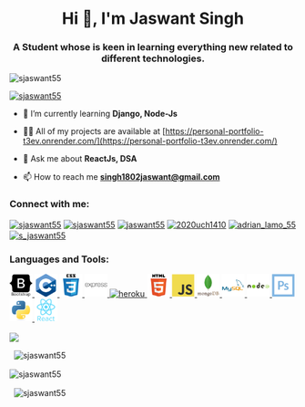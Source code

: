 <h1 align="center">Hi 👋, I'm Jaswant Singh</h1>
<h3 align="center">A Student whose is keen in learning everything new related to different technologies.</h3>

<p align="left"> <img src="https://komarev.com/ghpvc/?username=sjaswant55&label=Profile%20views&color=0e75b6&style=flat" alt="sjaswant55" /> </p>

<p align="left"> <a href="https://github.com/ryo-ma/github-profile-trophy"><img src="https://github-profile-trophy.vercel.app/?username=sjaswant55" alt="sjaswant55" /></a> </p>

- 🌱 I’m currently learning **Django, Node-Js**

- 👨‍💻 All of my projects are available at [https://personal-portfolio-t3ev.onrender.com/](https://personal-portfolio-t3ev.onrender.com/)

- 💬 Ask me about **ReactJs, DSA**

- 📫 How to reach me **singh1802jaswant@gmail.com**

<h3 align="left">Connect with me:</h3>
<p align="left">
<a href="https://twitter.com/sjaswant55" target="blank"><img align="center" src="https://raw.githubusercontent.com/rahuldkjain/github-profile-readme-generator/master/src/images/icons/Social/twitter.svg" alt="sjaswant55" height="30" width="40" /></a>
<a href="https://instagram.com/sjaswant55" target="blank"><img align="center" src="https://raw.githubusercontent.com/rahuldkjain/github-profile-readme-generator/master/src/images/icons/Social/instagram.svg" alt="sjaswant55" height="30" width="40" /></a>
<a href="https://www.codechef.com/users/jaswant55" target="blank"><img align="center" src="https://cdn.jsdelivr.net/npm/simple-icons@3.1.0/icons/codechef.svg" alt="jaswant55" height="30" width="40" /></a>
<a href="https://www.hackerrank.com/2020uch1410" target="blank"><img align="center" src="https://raw.githubusercontent.com/rahuldkjain/github-profile-readme-generator/master/src/images/icons/Social/hackerrank.svg" alt="2020uch1410" height="30" width="40" /></a>
<a href="https://www.leetcode.com/adrian_lamo_55" target="blank"><img align="center" src="https://raw.githubusercontent.com/rahuldkjain/github-profile-readme-generator/master/src/images/icons/Social/leet-code.svg" alt="adrian_lamo_55" height="30" width="40" /></a>
<a href="https://auth.geeksforgeeks.org/user/s_jaswant55" target="blank"><img align="center" src="https://raw.githubusercontent.com/rahuldkjain/github-profile-readme-generator/master/src/images/icons/Social/geeks-for-geeks.svg" alt="s_jaswant55" height="30" width="40" /></a>
</p>

<h3 align="left">Languages and Tools:</h3>
<p align="left"> <a href="https://getbootstrap.com" target="_blank" rel="noreferrer"> <img src="https://raw.githubusercontent.com/devicons/devicon/master/icons/bootstrap/bootstrap-plain-wordmark.svg" alt="bootstrap" width="40" height="40"/> </a> <a href="https://www.w3schools.com/cpp/" target="_blank" rel="noreferrer"> <img src="https://raw.githubusercontent.com/devicons/devicon/master/icons/cplusplus/cplusplus-original.svg" alt="cplusplus" width="40" height="40"/> </a> <a href="https://www.w3schools.com/css/" target="_blank" rel="noreferrer"> <img src="https://raw.githubusercontent.com/devicons/devicon/master/icons/css3/css3-original-wordmark.svg" alt="css3" width="40" height="40"/> </a> <a href="https://expressjs.com" target="_blank" rel="noreferrer"> <img src="https://raw.githubusercontent.com/devicons/devicon/master/icons/express/express-original-wordmark.svg" alt="express" width="40" height="40"/> </a> <a href="https://heroku.com" target="_blank" rel="noreferrer"> <img src="https://www.vectorlogo.zone/logos/heroku/heroku-icon.svg" alt="heroku" width="40" height="40"/> </a> <a href="https://www.w3.org/html/" target="_blank" rel="noreferrer"> <img src="https://raw.githubusercontent.com/devicons/devicon/master/icons/html5/html5-original-wordmark.svg" alt="html5" width="40" height="40"/> </a> <a href="https://developer.mozilla.org/en-US/docs/Web/JavaScript" target="_blank" rel="noreferrer"> <img src="https://raw.githubusercontent.com/devicons/devicon/master/icons/javascript/javascript-original.svg" alt="javascript" width="40" height="40"/> </a> <a href="https://www.mongodb.com/" target="_blank" rel="noreferrer"> <img src="https://raw.githubusercontent.com/devicons/devicon/master/icons/mongodb/mongodb-original-wordmark.svg" alt="mongodb" width="40" height="40"/> </a> <a href="https://www.mysql.com/" target="_blank" rel="noreferrer"> <img src="https://raw.githubusercontent.com/devicons/devicon/master/icons/mysql/mysql-original-wordmark.svg" alt="mysql" width="40" height="40"/> </a> <a href="https://nodejs.org" target="_blank" rel="noreferrer"> <img src="https://raw.githubusercontent.com/devicons/devicon/master/icons/nodejs/nodejs-original-wordmark.svg" alt="nodejs" width="40" height="40"/> </a> <a href="https://www.photoshop.com/en" target="_blank" rel="noreferrer"> <img src="https://raw.githubusercontent.com/devicons/devicon/master/icons/photoshop/photoshop-line.svg" alt="photoshop" width="40" height="40"/> </a> <a href="https://www.python.org" target="_blank" rel="noreferrer"> <img src="https://raw.githubusercontent.com/devicons/devicon/master/icons/python/python-original.svg" alt="python" width="40" height="40"/> </a> <a href="https://reactjs.org/" target="_blank" rel="noreferrer"> <img src="https://raw.githubusercontent.com/devicons/devicon/master/icons/react/react-original-wordmark.svg" alt="react" width="40" height="40"/> </a> </p>

 
<p>   <a href=""> <img align="center" src="https://github-readme-stats-sigma-five.vercel.app/api/top-langs/?username=Sjaswant55&theme=react&line_height=40&hide=css"/> </a>
 
  </p>

<p>&nbsp; <a> <img align="center" src="https://github-readme-stats-ruby-one.vercel.app/api?username=sjaswant55&show_icons=true&locale=en" alt="sjaswant55" /> </a> </p>

<p><img align="center" src="https://github-readme-streak-stats.herokuapp.com/?user=sjaswant55&" alt="sjaswant55" /></p>

<p>&nbsp;<a> <img align="center" src="https://github-readme-stats.vercel.app/api?username=sjaswant55&show_icons=true&locale=en" alt="sjaswant55" /> </a></p>

 
